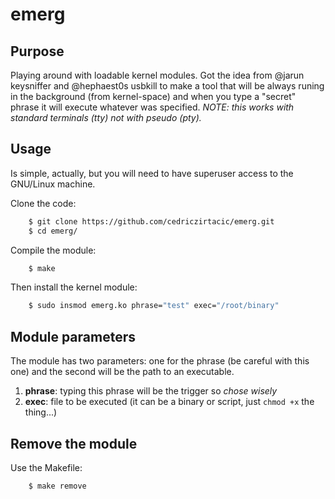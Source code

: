 # emerg
## Purpose
Playing around with loadable kernel modules. Got the idea from @jarun keysniffer and @hephaest0s usbkill to make a tool that will be always runing in the background (from kernel-space) and when you type a "secret" phrase it will execute whatever was specified. 
_NOTE: this works with standard terminals (tty) not with pseudo (pty)._

## Usage
Is simple, actually, but you will need to have superuser access to the GNU/Linux machine.

Clone the code:
```bash
    $ git clone https://github.com/cedriczirtacic/emerg.git
    $ cd emerg/
```
Compile the module:
```bash
    $ make
```
Then install the kernel module:
```bash
    $ sudo insmod emerg.ko phrase="test" exec="/root/binary"
```
    
## Module parameters
The module has two parameters: one for the phrase (be careful with this one) and the second will be the path to an executable.  
  1. **phrase**: typing this phrase will be the trigger so *chose wisely*
  2. **exec**: file to be executed (it can be a binary or script, just `chmod +x` the thing...)

## Remove the module
Use the Makefile:
```bash
    $ make remove
```
